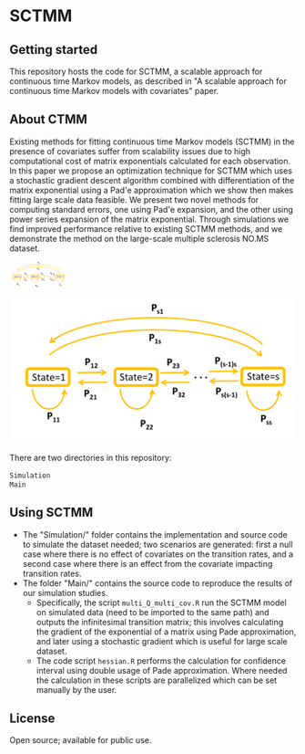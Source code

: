 # SCTMM

## Getting started

This repository hosts the code for SCTMM, a scalable approach for continuous time Markov models, as described in "A scalable approach for continuous time Markov models with covariates" paper.

## About CTMM

Existing methods for fitting continuous time Markov models (SCTMM) in the presence of covariates suffer from scalability issues due to high computational cost of matrix exponentials calculated for each observation. In this paper we propose an optimization technique for SCTMM which uses a stochastic gradient descent algorithm combined with differentiation of the matrix exponential using a Pad\'e approximation which we show then makes fitting large scale data feasible. We present two novel methods for computing standard errors, one using Pad\'e expansion, and the other using power series expansion of the matrix exponential. Through simulations we find improved performance relative to existing SCTMM methods, and we demonstrate the method on the large-scale multiple sclerosis NO.MS dataset.

<img
  src="graphical_model.png"
  alt="Alt text"
  title=""
  style="display: inline-block; margin: 30 auto; max-width: 100px">

![My Image](graphical_model.png)

There are two directories in this repository:

```
Simulation
Main
```

## Using SCTMM
- The "Simulation/" folder contains the implementation and source code to simulate the dataset needed; two scenarios are generated: first a null case where there is no effect of covariates on the transition rates, and a second case where there is an effect from the covariate impacting transition rates.
- The folder "Main/" contains the source code to reproduce the results of our simulation studies.
   - Specifically, the script `multi_Q_multi_cov.R` run the SCTMM model on simulated data (need to be imported to the same path) and outputs the infinitesimal transition matrix; this involves calculating the gradient of the exponential of a matrix using Pade approximation, and later using a stochastic gradient which is useful for large scale dataset. 
   - The code script `hessian.R` performs the calculation for confidence interval using double usage of Pade approximation. Where needed the calculation in these scripts are parallelized which can be set manually by the user. 

## License
Open source; available for public use.
